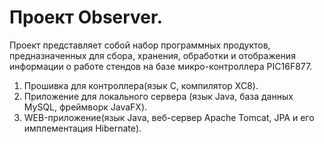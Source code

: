 # Проект Observer.

Проект представляет собой набор программных продуктов, предназначенных для
сбора, хранения, обработки и отображения информации о работе стендов на базе
микро-контроллера PIC16F877.

1) Прошивка для контроллера(язык C, компилятор XC8).
2) Приложение для локального сервера (язык Java, база данных MySQL, фреймворк JavaFX).
3) WEB-приложение(язык Java, веб-сервер Apache Tomcat, JPA и его имплементация Hibernate).
